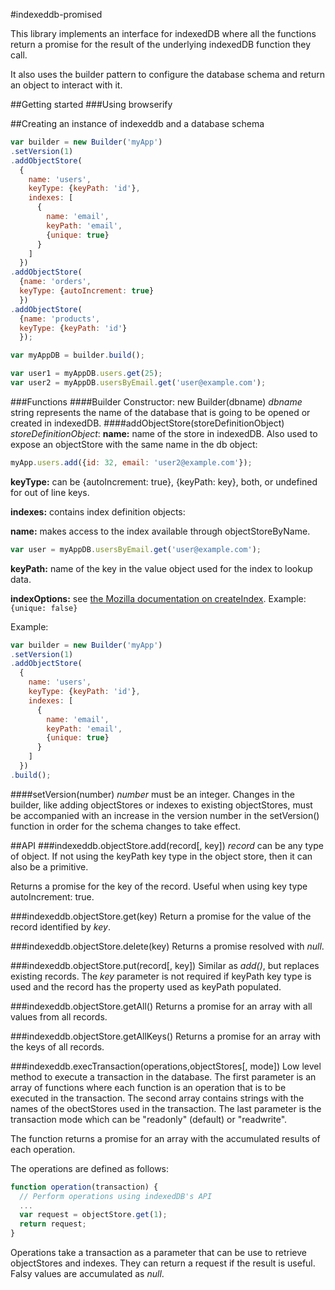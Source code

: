 #indexeddb-promised

This library implements an interface for indexedDB where all the functions return a promise for the result of the underlying indexedDB function they call.

It also uses the builder pattern to configure the database schema and return an object to interact with it.

##Getting started
###Using browserify

##Creating an instance of indexeddb and a database schema

```javascript
var builder = new Builder('myApp')
.setVersion(1)
.addObjectStore(
  {
    name: 'users',
    keyType: {keyPath: 'id'},
    indexes: [
      {
        name: 'email',
        keyPath: 'email',
        {unique: true}
      }
    ]
  })
.addObjectStore(
  {name: 'orders',
  keyType: {autoIncrement: true}
  })
.addObjectStore(
  {name: 'products',
  keyType: {keyPath: 'id'}
  });

var myAppDB = builder.build();

var user1 = myAppDB.users.get(25);
var user2 = myAppDB.usersByEmail.get('user@example.com');

```

###Functions
####Builder Constructor: new Builder(dbname)
*dbname* string represents the name of the database that is going to be opened or created in indexedDB.
####addObjectStore(storeDefinitionObject)
*storeDefinitionObject*:
**name:** name of the store in indexedDB. Also used to expose an objectStore with the same name in the db object:

```javascript
myApp.users.add({id: 32, email: 'user2@example.com'});
```
**keyType:** can be {autoIncrement: true}, {keyPath: key}, both, or undefined for out of line keys.

**indexes:** contains index definition objects:

  **name:** makes access to the index available through objectStoreByName.
  ```javascript
  var user = myAppDB.usersByEmail.get('user@example.com');
  ```
  **keyPath:** name of the key in the value object used for the index to lookup data.

  **indexOptions:** see [the Mozilla documentation on createIndex](https://developer.mozilla.org/en-US/docs/Web/API/IDBObjectStore/createIndex). Example: ```{unique: false}```

Example:
```javascript
var builder = new Builder('myApp')
.setVersion(1)
.addObjectStore(
  {
    name: 'users',
    keyType: {keyPath: 'id'},
    indexes: [
      {
        name: 'email',
        keyPath: 'email',
        {unique: true}
      }
    ]
  })
.build();
```

####setVersion(number)
*number* must be an integer. Changes in the builder, like adding objectStores or indexes to existing objectStores, must be accompanied with an increase in the version number in the setVersion() function in order for the schema changes to take effect.

##API
###indexeddb.objectStore.add(record[, key])
*record* can be any type of object. If not using the keyPath key type in the object store, then it can also be a primitive.

Returns a promise for the key of the record. Useful when using key type autoIncrement: true.

###indexeddb.objectStore.get(key)
Return a promise for the value of the record identified by *key*.

###indexeddb.objectStore.delete(key)
Returns a promise resolved with *null*.

###indexeddb.objectStore.put(record[, key])
Similar as *add()*, but replaces existing records. The *key* parameter is not required if keyPath key type is used and the record has the property used as keyPath populated.

###indexeddb.objectStore.getAll()
Returns a promise for an array with all values from all records.

###indexeddb.objectStore.getAllKeys()
Returns a promise for an array with the keys of all records.

###indexeddb.execTransaction(operations,objectStores[, mode])
Low level method to execute a transaction in the database. The first parameter is an array of functions where each function is an operation that is to be executed in the transaction. The second array contains strings with the names of the obectStores used in the transaction. The last parameter is the transaction mode which can be "readonly" (default) or "readwrite".

The function returns a promise for an array with the accumulated results of each operation.

The operations are defined as follows:

```javascript
function operation(transaction) {
  // Perform operations using indexedDB's API
  ...
  var request = objectStore.get(1);
  return request;
}
```

Operations take a transaction as a parameter that can be use to retrieve objectStores and indexes. They can return a request if the result is useful. Falsy values are accumulated as *null*.
